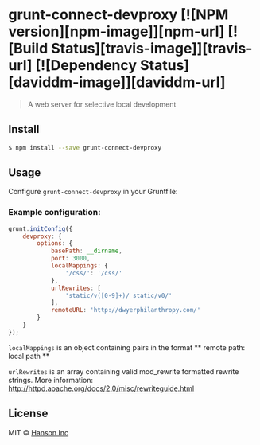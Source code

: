 # grunt-connect-devproxy [![NPM version][npm-image]][npm-url] [![Build Status][travis-image]][travis-url] [![Dependency Status][daviddm-image]][daviddm-url]
> A web server for selective local development


## Install

```sh
$ npm install --save grunt-connect-devproxy
```


## Usage

Configure `grunt-connect-devproxy` in your Gruntfile:

### Example configuration:
```js
grunt.initConfig({
	devproxy: {
		options: {
			basePath: __dirname,
			port: 3000,
			localMappings: {
				'/css/': '/css/'
			},
			urlRewrites: [
				'static/v([0-9]+)/ static/v0/'
			],
			remoteURL: 'http://dwyerphilanthropy.com/'
		}
	}
});
```

`localMappings` is an object containing pairs in the format ** remote path: local path **
 
 `urlRewrites` is an array containing valid mod_rewrite formatted rewrite strings. More information: <http://httpd.apache.org/docs/2.0/misc/rewriteguide.html>

## License

MIT © [Hanson Inc](http://hansoninc.com)


